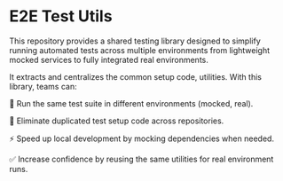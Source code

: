 # E2E Test Utils

This repository provides a shared testing library designed to simplify running automated tests across multiple environments from lightweight mocked services to fully integrated real environments.

It extracts and centralizes the common setup code, utilities. With this library, teams can:

🚀 Run the same test suite in different environments (mocked, real).

🧹 Eliminate duplicated test setup code across repositories.

⚡ Speed up local development by mocking dependencies when needed.

✅ Increase confidence by reusing the same utilities for real environment runs.
